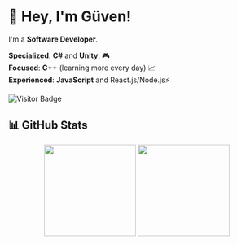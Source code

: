# 👋 Hey, I'm Güven!

I'm a **Software Developer**.  

**Specialized**: **C#** and **Unity**. 🎮  
**Focused**: **C++** (learning more every day) 📈  
**Experienced**: **JavaScript** and React.js/Node.js⚡  

![Visitor Badge](https://visitor-badge.laobi.icu/badge?page_id=guvncnyldz)

## 📊 GitHub Stats

<div align="center">
  <img height="180em" src="https://github-readme-streak-stats.herokuapp.com/?user=guvncnyldz&theme=radical" />
  <img height="180em" src="https://github-readme-stats.vercel.app/api/top-langs/?username=guvncnyldz&layout=donut&theme=radical" />
</div>
